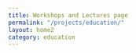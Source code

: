 ```yaml
---
title: Workshops and Lectures page
permalink: "/projects/education/"
layout: home2
category: education
---
```


